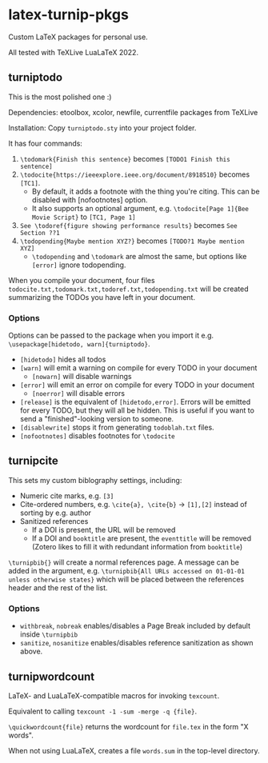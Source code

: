 # latex-turnip-pkgs
Custom LaTeX packages for personal use.

All tested with TeXLive LuaLaTeX 2022.

## turniptodo
This is the most polished one :)

Dependencies: etoolbox, xcolor, newfile, currentfile packages from TeXLive

Installation: Copy `turniptodo.sty` into your project folder.

It has four commands:

1. `\todomark{Finish this sentence}` becomes `[TODO1 Finish this sentence]`
2. `\todocite{https://ieeexplore.ieee.org/document/8918510}` becomes `[TC1]`.
     - By default, it adds a footnote with the thing you're citing. This can be disabled with [nofootnotes] option.
     - It also supports an optional argument, e.g. `\todocite[Page 1]{Bee Movie Script}` to `[TC1, Page 1]`
3. `See \todoref{figure showing performance results}` becomes `See Section ??1`
4. `\todopending{Maybe mention XYZ?}` becomes `[TODO?1 Maybe mention XYZ]`
     - `\todopending` and `\todomark` are almost the same, but options like `[error]` ignore todopending.

When you compile your document, four files `todocite.txt,todomark.txt,todoref.txt,todopending.txt` will be created summarizing the TODOs you have left in your document.


### Options
Options can be passed to the package when you import it e.g. `\usepackage[hidetodo, warn]{turniptodo}`.
- `[hidetodo]` hides all todos
- `[warn]` will emit a warning on compile for every TODO in your document
    - `[nowarn]` will disable warnings
- `[error]` will emit an error on compile for every TODO in your document
    - `[noerror]` will disable errors
- `[release]` is the equivalent of `[hidetodo,error]`. Errors will be emitted for every TODO, but they will all be hidden. This is useful if you want to send a "finished"-looking version to someone.
- `[disablewrite]` stops it from generating `todoblah.txt` files.
- `[nofootnotes]` disables footnotes for `\todocite`


## turnipcite
This sets my custom biblography settings, including:
- Numeric cite marks, e.g. `[3]`
- Cite-ordered numbers, e.g. `\cite{a}, \cite{b}` -> `[1],[2]` instead of sorting by e.g. author
- Sanitized references
    - If a DOI is present, the URL will be removed
    - If a DOI and `booktitle` are present, the `eventtitle` will be removed (Zotero likes to fill it with redundant information from `booktitle`)

`\turnipbib{}` will create a normal references page.
A message can be added in the argument, e.g. `\turnipbib{All URLs accessed on 01-01-01 unless otherwise states}` which will be placed between the references header and the rest of the list.

### Options
- `withbreak`, `nobreak` enables/disables a Page Break included by default inside `\turnipbib`
- `sanitize`, `nosanitize` enables/disables reference sanitization as shown above.

## turnipwordcount
LaTeX- and LuaLaTeX-compatible macros for invoking `texcount`.

Equivalent to calling `texcount -1 -sum -merge -q {file}`.

`\quickwordcount{file}` returns the wordcount for `file.tex` in the form "X words".

When not using LuaLaTeX, creates a file `words.sum` in the top-level directory.